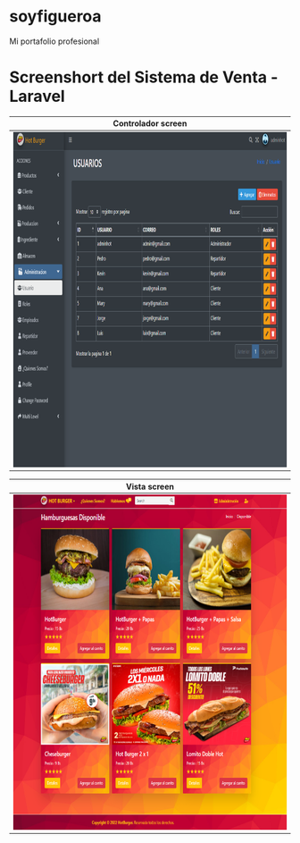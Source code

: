 # soyfigueroa
Mi portafolio profesional

# Screenshort del Sistema de Venta - Laravel

| Controlador screen                                |
|-------------------------------------------------|
| <img src="https://github.com/JorgeFigueroa626/soyfigueroa/blob/main/screen/burgerHome.png" weight="400" height="600"> |

| Vista screen                           |
|-------------------------------------------------|
| <img src="https://github.com/JorgeFigueroa626/soyfigueroa/blob/main/screen/burger2.1.png" weight="500" height="600"> | 
